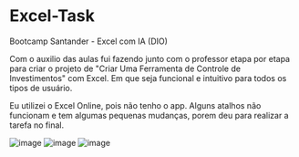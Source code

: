 # Excel-Task
Bootcamp Santander - Excel com IA (DIO)

Com o auxilio das aulas fui fazendo junto com o professor etapa por etapa para criar o projeto de "Criar Uma Ferramenta de Controle de Investimentos" com Excel.
Em que seja funcional e intuitivo para todos os tipos de usuário.

Eu utilizei o Excel Online, pois não tenho o app. Alguns atalhos não funcionam e tem algumas pequenas mudanças, porem deu para realizar a tarefa no final.

![image](https://github.com/user-attachments/assets/bf86224d-3d00-4e8b-94ec-22bdeb0fe709)
![image](https://github.com/user-attachments/assets/47609f14-a090-43ab-b298-934ea8797f0f)
![image](https://github.com/user-attachments/assets/dcfe1573-17e7-4ce8-a280-4b09ad465a1f)

